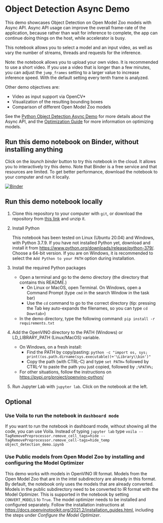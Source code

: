 # Object Detection Async Demo

This demo showcases Object Detection on Open Model Zoo models with Async API. Async API usage can improve the overall frame-rate of the application, because rather than wait for inference to complete, the app can continue doing things on the host, while accelerator is busy.

This notebook allows you to select a model and an input video, as well as vary the number of streams, threads and requests for the inference.

Note: the notebook allows you to upload your own video. It is recommended to use a short video. If you use a video that is longer than a few minutes, you can adjust the `jump_frames` setting to a larger value to increase inference speed. With the default setting every tenth frame is analyzed.

Other demo objectives are:

* Video as input support via OpenCV\*
* Visualization of the resulting bounding boxes
* Comparison of different Open Model Zoo models

See the [Python Object Detection Async Demo](../python/) for more details about the Async API, and the [Optimization Guide](https://docs.openvinotoolkit.org/latest/_docs_optimization_guide_dldt_optimization_guide.html) for more information on optimizing models.


## Run this demo notebook on Binder, without installing anything

Click on the *launch binder* button to try this notebook in the cloud. It allows you to interactively try this demo. Note that Binder is a free service and that resources are limited. To get better performance, download the notebook to your computer and run it locally. 

[![Binder](https://mybinder.org/badge_logo.svg)](https://mybinder.org/v2/gh/helena-intel/open_model_zoo/detection-async-notebook?filepath=demos%2Fobject_detection_demo%2Fjupyter-python%2Fobject_detection_demo_mo.ipynb)


## Run this demo notebook locally

1. Clone this repository to your computer with `git`, or download the repository from [this link](https://github.com/helena-intel/open_model_zoo/archive/detection-async-notebook.zip) and unzip it.

2. Install Python 

    This notebook has been tested on Linux (Ubuntu 20.04) and Windows, with Python 3.7.9. If you have not installed Python yet, download and install it from https://www.python.org/downloads/release/python-379/. Choose a 64-bit version. If you are on Windows, it is recommended to select the `Add Python to your PATH` option during installation.

3. Install the required Python packages
   - Open a terminal and go to the demo directory (the directory that contains this README.)
     - On Linux or MacOS, open Terminal. On Windows, open a Command Prompt (type `cmd` in the search Window in the task bar)
     - Use the `cd` command to go to the correct directory (tip: pressing the Tab key auto-expands the filenames, so you can type `cd Dow<tab>`)
   - In the demo directory, type the following command: `pip install -r requirements.txt`

4. Add the OpenVINO directory to the PATH (Windows) or LD_LIBRARY_PATH (Linux/MacOS) variable.
    - On Windows, on a fresh install:
      - Find the PATH by copy/pasting: `python -c "import os, sys; print((os.path.dirname(sys.executable))+'\Library\\bin')"`
      - Copy the path (with CTRL-C) and type `set PATH=` followed by CTRL-V to paste the path you just copied, followed by `;%PATH%;`
    - For other situations, follow the instructions on https://pypi.org/project/openvino-python/
 
5. Run Jupyter Lab with `jupyter lab`. Click on the notebook at the left.

## Optional

### Use Voila to run the notebook in `dashboard mode`

If you want to run the notebook in dashboard mode, without showing all the code, you can use Voila. Instead of typing `jupyter lab` type `voila --TagRemovePreprocessor.remove_cell_tags=hide --TagRemovePreprocessor.remove_cell-tags=hide_temp object_detection_demo.ipynb`

### Use Public models from Open Model Zoo by installing and configuring the Model Optimizer

This demo works with models in OpenVINO IR format. Models from the Open Model Zoo that are in the intel subdirectory are already in this format. By default, the notebook only uses the models that are already converted. Models in the public subdirectory need to be converted to IR format with the Model Optimizer. This is supported in the notebook by setting `CONVERT_MODELS` to `True`. The model optimizer needs to be installed and configured separately. Follow the installation instructions at https://docs.openvinotoolkit.org/2021.2/installation_guides.html, including the steps under *Configure the Model Optimizer*. 


